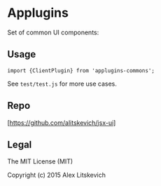 # Applugins

Set of common UI components:



Usage
-----

    import {ClientPlugin} from 'applugins-commons';
    
   
    
See `test/test.js` for more use cases.
 

Repo
----

[https://github.com/alitskevich/jsx-ui]


Legal
-----

The MIT License (MIT)

Copyright (c) 2015 Alex Litskevich

